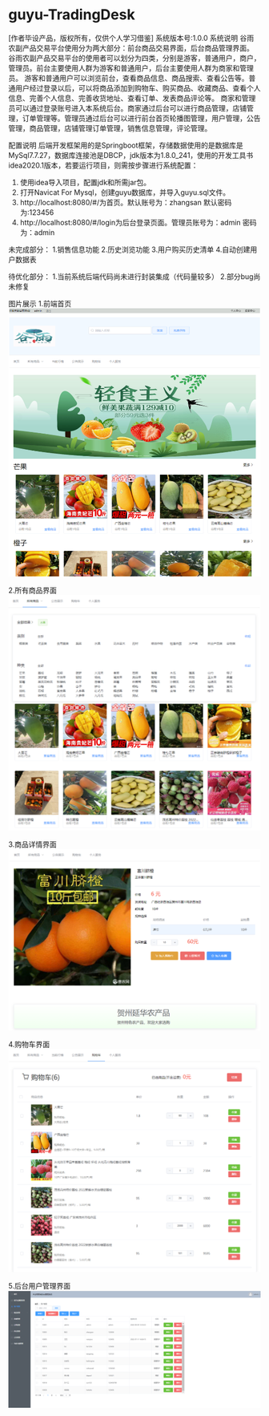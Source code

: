 # guyu-TradingDesk

[作者毕设产品，版权所有，仅供个人学习借鉴]
系统版本号:1.0.0
系统说明
谷雨农副产品交易平台使用分为两大部分：前台商品交易界面，后台商品管理界面。
谷雨农副产品交易平台的使用者可以划分为四类，分别是游客，普通用户，商户，管理员。前台主要使用人群为游客和普通用户，后台主要使用人群为商家和管理员。
游客和普通用户可以浏览前台，查看商品信息、商品搜索、查看公告等。普通用户经过登录以后，可以将商品添加到购物车、购买商品、收藏商品、查看个人信息、完善个人信息、完善收货地址、查看订单、发表商品评论等。
商家和管理员可以通过登录账号进入本系统后台。商家通过后台可以进行商品管理，店铺管理，订单管理等。管理员通过后台可以进行前台首页轮播图管理，用户管理，公告管理，商品管理，店铺管理订单管理，销售信息管理，评论管理。

配置说明
后端开发框架用的是Springboot框架，存储数据使用的是数据库是MySql7.7.27，数据库连接池是DBCP，jdk版本为1.8.0_241，使用的开发工具书idea2020.1版本，若要运行项目，则需按步骤进行系统配置：
1.	使用idea导入项目，配置jdk和所需jar包。
2.	打开Navicat For Mysql，创建guyu数据库，并导入guyu.sql文件。
3.	http://localhost:8080/#/为首页。默认账号为：zhangsan 默认密码为:123456
4.	http://localhost:8080/#/login为后台登录页面。管理员账号为：admin 密码为：admin

未完成部分：
1.销售信息功能
2.历史浏览功能
3.用户购买历史清单
4.自动创建用户数据表

待优化部分：
1.当前系统后端代码尚未进行封装集成（代码量较多）
2.部分bug尚未修复

图片展示
1.前端首页
![image](https://github.com/DingJiaXiaoXuan/guyu-TradingDesk/blob/master/img/%E5%89%8D%E7%AB%AF%E9%A6%96%E9%A1%B5.png)


2.所有商品界面
![image](https://github.com/DingJiaXiaoXuan/guyu-TradingDesk/blob/master/img/%E6%89%80%E6%9C%89%E5%95%86%E5%93%81%E7%95%8C%E9%9D%A2.png)


3.商品详情界面
![image](https://github.com/DingJiaXiaoXuan/guyu-TradingDesk/blob/master/img/%E5%95%86%E5%93%81%E8%AF%A6%E6%83%85.png)


4.购物车界面
![image](https://github.com/DingJiaXiaoXuan/guyu-TradingDesk/blob/master/img/%E8%B4%AD%E7%89%A9%E8%BD%A6%E7%95%8C%E9%9D%A2.png)


5.后台用户管理界面
![image](https://github.com/DingJiaXiaoXuan/guyu-TradingDesk/blob/master/img/%E5%90%8E%E5%8F%B0%E7%94%A8%E6%88%B7%E7%AE%A1%E7%90%86.png)
